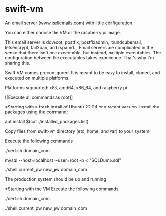 # swift-vm
An email server (www.isellemails.com) with little configuration.

You can either choose the VM or the raspberry pi image.

This email server is dovecot, postfix, postfixadmin, roundcubemail, letsencrypt, fail2ban, and rspamd.
,
Email servers are complicated in the sense that there isn't one executable, but instead, multiple executables. The configuration between the executables takes experience. That's why I'm sharing this.

Swift VM comes preconfigured. It is meant to be easy to install, cloned, and executed on multiple platforms.

Platforms supported:
x86, amd64, x86_64, and raspberry pi

[[Execute all commands as root]]

*Starting with a fresh install of Ubuntu 22.04 or a recent version.
Install the packages using the command:

apt install $(cat ./installed_packages.list)

Copy files from swift-vm directory (etc, home, and var) to your system

Execute the following commands


./cert.sh domain_com

mysql --host=localhost --user=root -p < "SQLDump.sql"

./shell current_pw new_pw domain_com

The production system should be up and running

*Starting with the VM
Execute the following commands


./cert.sh domain_com

./shell current_pw new_pw domain_com
